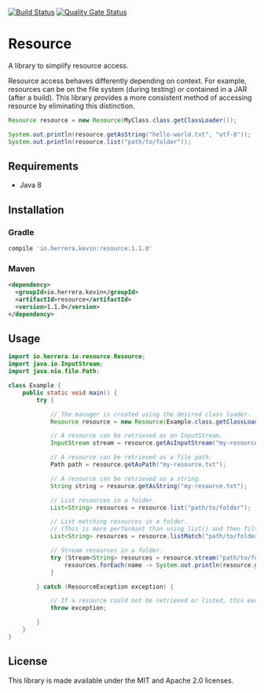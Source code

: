 [![Build Status](https://travis-ci.org/kherge/java.resource.svg?branch=master)](https://travis-ci.org/kherge/java.resource)
[![Quality Gate Status](https://sonarcloud.io/api/project_badges/measure?project=kherge_java.resource&metric=alert_status)](https://sonarcloud.io/dashboard?id=kherge_java.resource)

Resource
========

A library to simplify resource access.

Resource access behaves differently depending on context. For example, resources can be on the file
system (during testing) or contained in a JAR (after a build). This library provides a more
consistent method of accessing resource by eliminating this distinction.

```java
Resource resource = new Resource(MyClass.class.getClassLoader());

System.out.println(resource.getAsString("hello-world.txt", "utf-8"));
System.out.println(resource.list("path/to/folder"));
```

Requirements
------------

- Java 8

Installation
------------

### Gradle

```groovy
compile 'io.herrera.kevin:resource:1.1.0'
```

### Maven

```xml
<dependency>
  <groupId>io.herrera.kevin</groupId>
  <artifactId>resource</artifactId>
  <version>1.1.0</version>
</dependency>
```

Usage
-----

```java
import io.herrera.io.resource.Resource;
import java.io.InputStream;
import java.nio.file.Path;

class Example {
    public static void main() {
        try {

            // The manager is created using the desired class loader.
            Resource resource = new Resource(Example.class.getClassLoader());

            // A resource can be retrieved as an InputStream.
            InputStream stream = resource.getAsInputStream("my-resource.txt");

            // A resource can be retrieved as a file path.
            Path path = resource.getAsPath("my-resource.txt");

            // A resource can be retrieved as a string.
            String string = resource.getAsString("my-resource.txt");

            // List resources in a folder.
            List<String> resources = resource.list("path/to/folder");

            // List matching resources in a folder.
            // (This is more performant than using list() and then filtering.)
            List<String> resources = resource.listMatch("path/to/folder", ".+pattern.+");

            // Stream resources in a folder.
            try (Stream<String> resources = resource.stream("path/to/folder")) {
                resources.forEach(name -> System.out.println(resource.getAsString(name));
            }

        } catch (ResourceException exception) {

            // If a resource could not be retrieved or listed, this exception is thrown.
            throw exception;

        }
    }
}
```

License
-------

This library is made available under the MIT and Apache 2.0 licenses.

